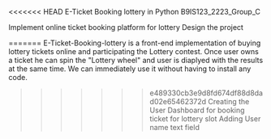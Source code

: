 <<<<<<< HEAD
E-Ticket Booking lottery in Python
B9IS123_2223_Group_C

Implement online ticket booking platform for lottery
Design the project

=======
E-Ticket-Booking-lottery is a front-end implementation of buying lottery tickets online and participating the Lottery contest.
Once user owns a ticket he can spin the "Lottery wheel" and user is diaplyed with the results at the same time.
We can immediately use it without having to install any code.
>>>>>>> e489330cb3e9d8fd674df88d8dad02e65462372d
>>>>>>> Creating the User Dashboard for booking ticket for lottery slot
>>> Adding User name text field
